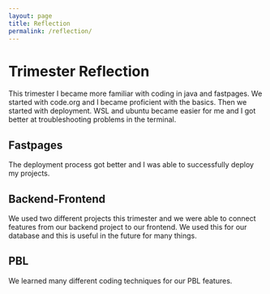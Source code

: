 ```yaml
---
layout: page
title: Reflection
permalink: /reflection/
---
```


# Trimester Reflection
This trimester I became more familiar with coding in java and fastpages. We started with code.org and I became proficient with the basics. Then we started with deployment. WSL and ubuntu became easier for me and I got better at troubleshooting problems in the terminal. 

## Fastpages
The deployment process got better and I was able to successfully deploy my projects.

## Backend-Frontend
We used two different projects this trimester and we were able to connect features from our backend project to our frontend. We used this for our database and this is useful in the future for many things. 

## PBL
We learned many different coding techniques for our PBL features.

